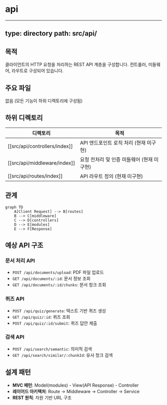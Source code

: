 # api

---
type: directory
path: src/api/
---

## 목적
클라이언트의 HTTP 요청을 처리하는 REST API 계층을 구성합니다. 컨트롤러, 미들웨어, 라우트로 구성되어 있습니다.

## 주요 파일
없음 (모든 기능이 하위 디렉토리에 구성됨)

## 하위 디렉토리
| 디렉토리 | 목적 |
|---------|------|
| [[src/api/controllers/index]] | API 엔드포인트 로직 처리 (현재 미구현) |
| [[src/api/middleware/index]] | 요청 전처리 및 인증 미들웨어 (현재 미구현) |
| [[src/api/routes/index]] | API 라우트 정의 (현재 미구현) |

## 관계
```mermaid
graph TD
    A[Client Request] --> B[routes]
    B --> C[middleware]
    C --> D[controllers]
    D --> E[modules]
    E --> F[Response]
```

## 예상 API 구조

### 문서 처리 API
- `POST /api/documents/upload`: PDF 파일 업로드
- `GET /api/documents/:id`: 문서 정보 조회
- `GET /api/documents/:id/chunks`: 문서 청크 조회

### 퀴즈 API
- `POST /api/quiz/generate`: 텍스트 기반 퀴즈 생성
- `GET /api/quiz/:id`: 퀴즈 조회
- `POST /api/quiz/:id/submit`: 퀴즈 답안 제출

### 검색 API
- `POST /api/search/semantic`: 의미적 검색
- `GET /api/search/similar/:chunkId`: 유사 청크 검색

## 설계 패턴
- **MVC 패턴**: Model(modules) - View(API Response) - Controller
- **레이어드 아키텍처**: Route → Middleware → Controller → Service
- **REST 원칙**: 자원 기반 URL 구조
